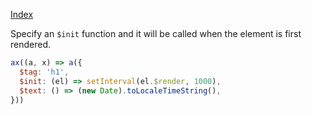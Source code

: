 <!--NAVIGATION-->
<a class="app-navigation" href="/docs/index.md">Index</a>
<!--MARKDOWN-->

Specify an `$init` function and it will be called when the element is first rendered.

<!--PLAYGROUND-->
~~~javascript
ax((a, x) => a({
  $tag: 'h1',
  $init: (el) => setInterval(el.$render, 1000),
  $text: () => (new Date).toLocaleTimeString(),
}))
~~~
<!--MARKDOWN-->
